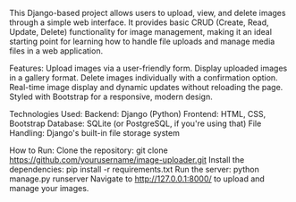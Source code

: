 This Django-based project allows users to upload, view, and delete images through a simple web interface. It provides basic CRUD (Create, Read, Update, Delete) functionality for image management, making it an ideal starting point for learning how to handle file uploads and manage media files in a web application.

Features:
Upload images via a user-friendly form.
Display uploaded images in a gallery format.
Delete images individually with a confirmation option.
Real-time image display and dynamic updates without reloading the page.
Styled with Bootstrap for a responsive, modern design.

Technologies Used:
Backend: Django (Python)
Frontend: HTML, CSS, Bootstrap
Database: SQLite (or PostgreSQL, if you're using that)
File Handling: Django's built-in file storage system

How to Run:
Clone the repository: git clone https://github.com/yourusername/image-uploader.git
Install the dependencies: pip install -r requirements.txt
Run the server: python manage.py runserver
Navigate to http://127.0.0.1:8000/ to upload and manage your images.
